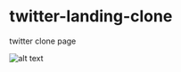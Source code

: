 # twitter-landing-clone

twitter clone page

![alt text](https://hizliresim.com/XW5j2E.png "Title") 



























